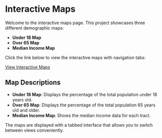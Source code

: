 # Interactive Maps

Welcome to the interactive maps page. This project showcases three different demographic maps:
- **Under 18 Map**
- **Over 65 Map**
- **Median Income Map**

Click the link below to view the interactive maps with navigation tabs:

[View Interactive Maps](https://timothy603.github.io/)

## Map Descriptions
- **Under 18 Map**: Displays the percentage of the total population under 18 years old.
- **Over 65 Map**: Displays the percentage of the total population 65 years old and older.
- **Median Income Map**: Shows the median income data for each tract.

The maps are displayed with a tabbed interface that allows you to switch between views conveniently.
